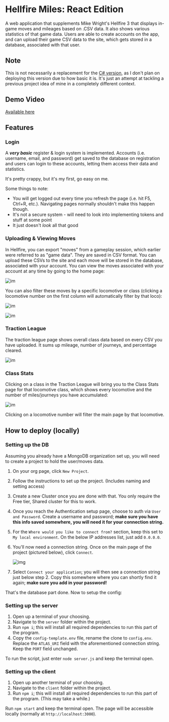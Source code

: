 # Hellfire Miles: React Edition
A web application that supplements Mike Wright's Hellfire 3 that displays in-game moves and mileages based on .CSV data. It also shows various statistics of that game data. Users are able to create accounts on the app, and can upload their game CSV data to the site, which gets stored in a database, associated with that user.

## Note
This is not necessarily a replacement for the [C# version](https://github.com/sbrugel/HellfireMiles), as I don't plan on deploying this version due to how basic it is. It's just an attempt at tackling a previous project idea of mine in a completely different context.

## Demo Video
[Available here](https://youtu.be/pgRBD5Ft85I)

## Features
### Login
A ***very basic*** register & login system is implemented. Accounts (i.e. username, email, and password) get saved to the database on registration and users can login to these accounts, letting them access their data and statistics.

It's pretty crappy, but it's my first, go easy on me.

Some things to note:
- You will get logged out every time you refresh the page (i.e. hit F5, Ctrl+R, etc.). Navigating pages normally shouldn't make this happen though.
- It's not a secure system - will need to look into implementing tokens and stuff at some point
- It just doesn't *look* all that good

### Uploading & Viewing Moves
In Hellfire, you can export "moves" from a gameplay session, which earlier were referred to as "game data". They are saved in CSV format. You can upload these CSVs to the site and each move will be stored in the database, associated with your account. You can view the moves associated with your account at any time by going to the home page:

![im](https://i.imgur.com/dmqOEjT.png)

You can also filter these moves by a specific locomotive or class (clicking a locomotive number on the first column will automatically filter by that loco):

![im](https://i.imgur.com/aFT1ZAS.png)

![im](https://i.imgur.com/hijOoUC.png)

### Traction League
The traction league page shows overall class data based on every CSV you have uploaded. It sums up mileage, number of journeys, and percentage cleared. 

![im](https://i.imgur.com/SyYhCfg.png)

### Class Stats
Clicking on a class in the Traction League will bring you to the Class Stats page for that locomotive class, which shows every locomotive and the number of miles/journeys you have accumulated:

![im](https://i.imgur.com/MpNVJqu.png)

Clicking on a locomotive number will filter the main page by that locomotive.

## How to deploy (locally)
### Setting up the DB
Assuming you already have a MongoDB organization set up, you will need to create a project to hold the user/moves data.

1. On your org page, click `New Project`.
2. Follow the instructions to set up the project. (Includes naming and setting access)
3. Create a new Cluster once you are done with that. You only require the Free tier, Shared cluster for this to work.
4. Once you reach the Authentication setup page, choose to auth via `User and Password`. Create a username and password; **make sure you have this info saved somewhere, you will need it for your connection string.**
5. For the `Where would you like to connect from?` section, keep this set to `My local environment`. On the below IP addresses list, just add `0.0.0.0`.
6. You'll now need a connection string. Once on the main page of the project (pictured below), click `Connect`.

   ![img](https://i.imgur.com/4yadsew.png)

7. Select `Connect your application`; you will then see a connection string just below step 2. Copy this somewhere where you can shortly find it again; **make sure you add in your password!**

That's the database part done. Now to setup the config:

### Setting up the server
1. Open up a terminal of your choosing.
2. Navigate to the `server` folder within the project.
3. Run `npm i`; this will install all required dependencies to run this part of the program.
4. Copy the `config-template.env` file, rename the clone to `config.env`. Replace the `ATLAS_URI` field with the aforementioned connection string. Keep the `PORT` field unchanged.

To run the script, just enter `node server.js` and keep the terminal open.

### Setting up the client
1. Open up another terminal of your choosing.
2. Navigate to the `client` folder within the project.
3. Run `npm i`; this will install all required dependencies to run this part of the program. (This may take a while.)

Run `npm start` and keep the terminal open. The page will be accessible locally (normally at `http://localhost:3000`).